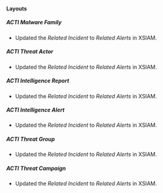 
#### Layouts
##### ACTI Malware Family
- Updated the *Related Incident* to *Related Alerts* in XSIAM.
##### ACTI Threat Actor
- Updated the *Related Incident* to *Related Alerts* in XSIAM.
##### ACTI Intelligence Report
- Updated the *Related Incident* to *Related Alerts* in XSIAM.
##### ACTI Intelligence Alert
- Updated the *Related Incident* to *Related Alerts* in XSIAM.
##### ACTI Threat Group
- Updated the *Related Incident* to *Related Alerts* in XSIAM.
##### ACTI Threat Campaign
- Updated the *Related Incident* to *Related Alerts* in XSIAM.
